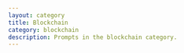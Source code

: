 ```yaml
---
layout: category
title: Blockchain
category: blockchain
description: Prompts in the blockchain category.
---
```

